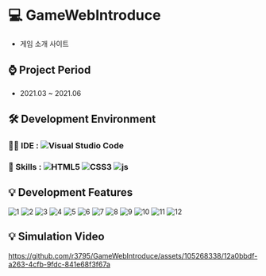 # 💻 GameWebIntroduce
  - 게임 소개 사이트

## ⌚ Project Period
  - 2021.03 ~ 2021.06

## 🛠 Development Environment
  ### 👩‍💻 IDE : ![Visual Studio Code](https://img.shields.io/badge/Visual_Studio_Code-0078D4?style=for-the-badge&logo=visual%20studio%20code&logoColor=white)
  ### 🚀 Skills : ![HTML5](https://img.shields.io/badge/HTML5-E34F26?style=for-the-badge&logo=html5&logoColor=white) ![CSS3](https://img.shields.io/badge/CSS3-1572B6?style=for-the-badge&logo=css3&logoColor=white) ![js](https://img.shields.io/badge/JavaScript-F7DF1E?style=for-the-badge&logo=JavaScript&logoColor=white)

## 💡 Development Features
![1](https://github.com/r3795/GameWebIntroduce/assets/105268338/60dca0de-b395-470c-a39f-459348f3023f)
![2](https://github.com/r3795/GameWebIntroduce/assets/105268338/16eb78d4-5338-469d-8478-a9cf04e53e98)
![3](https://github.com/r3795/GameWebIntroduce/assets/105268338/60d0494d-6598-4a93-afe3-0147b96f0a9e)
![4](https://github.com/r3795/GameWebIntroduce/assets/105268338/650cc373-0c61-461b-a964-e0084b980a83)
![5](https://github.com/r3795/GameWebIntroduce/assets/105268338/1aff13dc-0bec-4cae-8419-b2863900c19d)
![6](https://github.com/r3795/GameWebIntroduce/assets/105268338/67928bd1-e949-4412-b203-2622b557e2e4)
![7](https://github.com/r3795/GameWebIntroduce/assets/105268338/2f969501-42e5-41fd-a7f3-388d9f555c23)
![8](https://github.com/r3795/GameWebIntroduce/assets/105268338/e937a481-d057-4a89-9000-4f777531637b)
![9](https://github.com/r3795/GameWebIntroduce/assets/105268338/1f8dce55-435d-4c19-98c1-a7ae458b8258)
![10](https://github.com/r3795/GameWebIntroduce/assets/105268338/eaf88e8d-06f0-4d38-b9c4-db0bea393551)
![11](https://github.com/r3795/GameWebIntroduce/assets/105268338/9f1d1b21-19e9-4546-a9f5-bc7d43131904)
![12](https://github.com/r3795/GameWebIntroduce/assets/105268338/8718f237-2364-4ae4-aedb-c17e25e9fb24)

## 💡 Simulation Video
https://github.com/r3795/GameWebIntroduce/assets/105268338/12a0bbdf-a263-4cfb-9fdc-841e68f3f67a

